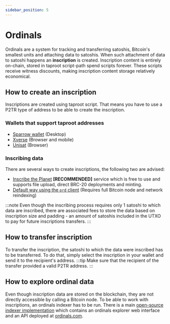 ```yaml
---
sidebar_position: 5
---
```


# Ordinals

Ordinals are a system for tracking and transferring satoshis, Bitcoin's smallest units and attaching data to satoshis. When such attachment of data to satoshi happens an __inscription__ is created. Inscription content is entirely on-chain, stored in taproot script-path spend scripts forever. These scripts receive witness discounts, making inscription content storage relatively economical.


## How to create an inscription
Inscriptions are created using taproot script. That means you have to use a P2TR type of address to be able to create the inscription. 

### Wallets that support taproot addresses

- [Sparrow wallet](https://sparrowwallet.com/) (Desktop)
- [Xverse](https://www.xverse.app/download) (Browser and mobile)
- [Unisat](https://unisat.io/download ) (Browser)

### Inscribing data
There are several ways to create inscriptions, the following two are advised:
- [Inscribe the Planet](https://inscribetheplanet.com/) __[RECOMMENDED]__ service which is free to use and supports file upload, direct BRC-20 deployments and minting.
- [Default way using the `ord` client](https://docs.ordinals.com/guides/inscriptions.html) (Requires full Bitcoin node and network reindexing)

:::note
Even though the inscribing process requires only 1 satoshi to which data are inscribed, there are associated fees to store the data based on inscription size and padding - an amount of satoshis included in the UTXO to pay for future inscriptions transfers.
:::

## How to transfer inscription
To transfer the inscription, the satoshi to which the data were inscribed has to be transferred. To do that, simply select the inscription in your wallet and send it to the recipient's address.
:::tip
Make sure that the recipient of the transfer provided a valid P2TR address.
:::


## How to explore ordinal data
Even though inscription data are stored on the blockchain, they are not directly accessible by calling a Bitcoin node. To be able to work with inscriptions, an ordinals indexer has to be run. There is a main [open-source indexer implementation](https://github.com/casey/ord) which contains an ordinals explorer web interface and an API deployed at [ordinals.com](https://ordinals.com/).